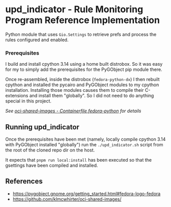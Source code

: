 # upd_indicator - Rule Monitoring Program Reference Implementation

Python module that uses `Gio.Settings` to retrieve prefs and process the rules configured and enabled.

### Prerequisites

I build and install cpython 3.14 using a home built distrobox. So it was easy for my to simply add the prerequisites for the PyGObject pip module there.

Once re-assembled, inside the distrobox (`fedora-python-dx`) I then rebuilt cpython and installed the pycairo and PyGObject modules to my cpython installation. Installing those modules causes them to compile their C-extensions and install them "globally". So I did not need to do anything special in this project.

_See [oci-shared-images - Containerfile.fedora-python](https://github.com/klmcwhirter/oci-shared-images/blob/master/fedora/Containerfile.fedora-python) for details_

## Running upd_indicator

Once the prerequisites have been met (namely, locally compile cpython 3.14 with PyGObject installed "globally") run the `./upd_indicator.sh` script from the root of the cloned repo dir on the host.

It expects that `pnpm run local:install` has been executed so that the gsettings have been compiled and installed.


## References
- https://pygobject.gnome.org/getting_started.html#fedora-logo-fedora
- https://github.com/klmcwhirter/oci-shared-images/

